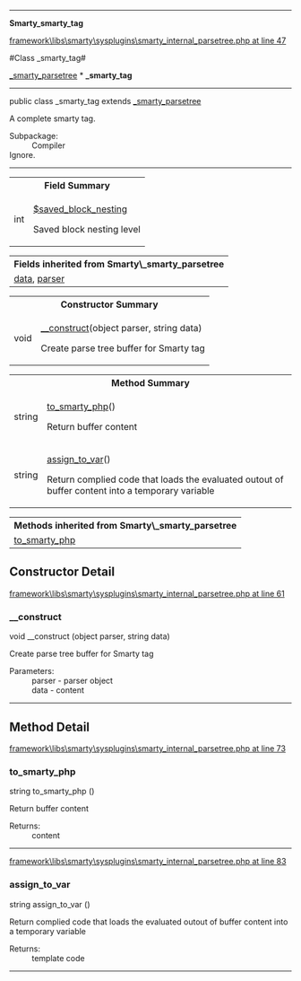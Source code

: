 

- - -

**Smarty\_smarty_tag**


<a href="https://github.com/JeyDotC/Hirudo/blob/master/framework/libs/smarty/sysplugins/smarty_internal_parsetree.php#L47" >framework\libs\smarty\sysplugins\smarty_internal_parsetree.php at line 47</a>

#Class _smarty_tag#

<a href="https://github.com/JeyDotC/Hirudo-docs/blob/master/smarty/_smarty_parsetree.md">_smarty_parsetree</a>
    * **_smarty_tag**




- - -

<p class="signature"><span class='k'>public  class</span> <span class='nx'>_smarty_tag</span>
extends <a href="https://github.com/JeyDotC/Hirudo-docs/blob/master/smarty/_smarty_parsetree.md">_smarty_parsetree</a>

</p>

<div class="comment" id="overview_description"><p>A complete smarty tag.</p></div>

<dl>
<dt>Subpackage:</dt>
<dd>Compiler</dd>
<dt>Ignore.</dt>
</dl>


- - -



<table id="summary_field">
<tr><th colspan="2">Field Summary</th></tr>
<tr>
<td><span class='k'></span> <span class='nx'>int</span></td>
<td class="description"><p class="name" ><a href="#saved_block_nesting"> $saved_block_nesting</a>
                                </p><p class="description">Saved block nesting level</p></td>
</tr>
</table>

<table class="inherit">
<tr><th colspan="2">Fields inherited from Smarty\_smarty_parsetree</th></tr>
<tr><td><a href="https://github.com/JeyDotC/Hirudo-docs/blob/master/smarty/_smarty_parsetree.md#data">data</a>, <a href="https://github.com/JeyDotC/Hirudo-docs/blob/master/smarty/_smarty_parsetree.md#parser">parser</a></td></tr></table>

<table id="summary_constructor">
<tr><th colspan="2">Constructor Summary</th></tr>
<tr>
<td><span class='k'></span> <span class='nx'>void</span></td>
<td class="description"><p class="name"><a href="#__construct">__construct</a>(object parser, string data)</p><p class="description">Create parse tree buffer for Smarty tag</p></td>
</tr>
</table>

<table id="summary_method">
<tr><th colspan="2">Method Summary</th></tr>
<tr>
<td><span class='k'></span> <span class='nx'>string</span></td>
<td class="description"><p class="name"><a href="#to_smarty_php">to_smarty_php</a>()</p><p class="description">Return buffer content</p></td>
</tr>
<tr>
<td><span class='k'></span> <span class='nx'>string</span></td>
<td class="description"><p class="name"><a href="#assign_to_var">assign_to_var</a>()</p><p class="description">Return complied code that loads the evaluated outout of buffer content into a temporary variable</p></td>
</tr>
</table>

<table class="inherit">
<tr><th colspan="2">Methods inherited from Smarty\_smarty_parsetree</th></tr>
<tr><td><a href="https://github.com/JeyDotC/Hirudo-docs/blob/master/smarty/_smarty_parsetree.md#to_smarty_php">to_smarty_php</a></td></tr></table>

<h2 id="detail_method">Constructor Detail</h2>

<a href="https://github.com/JeyDotC/Hirudo/blob/master/framework/libs/smarty/sysplugins/smarty_internal_parsetree.php#L61" >framework\libs\smarty\sysplugins\smarty_internal_parsetree.php at line 61</a>

<h3 id="__construct">__construct</h3>
<span class='k'></span> <span class='nx'>void</span> <span class='nf'>__construct</span> (object parser, string data)

<div class="details">
<p>Create parse tree buffer for Smarty tag</p><dl>
<dt>Parameters:</dt>
<dd>parser - parser object</dd>
<dd>data - content</dd>
</dl>

</div>

- - -

<h2 id="detail_method">Method Detail</h2>

<a href="https://github.com/JeyDotC/Hirudo/blob/master/framework/libs/smarty/sysplugins/smarty_internal_parsetree.php#L73" >framework\libs\smarty\sysplugins\smarty_internal_parsetree.php at line 73</a>

<h3 id="to_smarty_php()">to_smarty_php</h3>
<span class='k'></span> <span class='nx'>string</span> <span class='nf'>to_smarty_php</span> ()

<div class="details">
<p>Return buffer content</p><dl>
<dt>Returns:</dt>
<dd>content</dd>
</dl>

</div>

- - -


<a href="https://github.com/JeyDotC/Hirudo/blob/master/framework/libs/smarty/sysplugins/smarty_internal_parsetree.php#L83" >framework\libs\smarty\sysplugins\smarty_internal_parsetree.php at line 83</a>

<h3 id="assign_to_var()">assign_to_var</h3>
<span class='k'></span> <span class='nx'>string</span> <span class='nf'>assign_to_var</span> ()

<div class="details">
<p>Return complied code that loads the evaluated outout of buffer content into a temporary variable</p><dl>
<dt>Returns:</dt>
<dd>template code</dd>
</dl>

</div>

- - -

